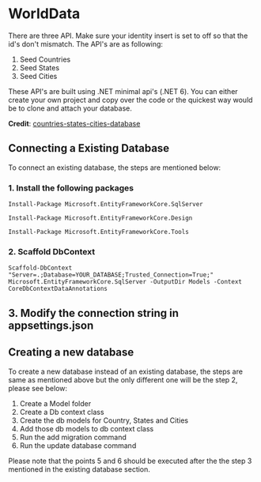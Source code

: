 # WorldData
There are three API. Make sure your identity insert is set to off so that the id's don't mismatch. The API's are as following:
1. Seed Countries
2. Seed States
3. Seed Cities

These API's are built using .NET minimal api's (.NET 6). You can either create your own project and copy over the code or the quickest way would be to clone and attach your database.

**Credit**: [countries-states-cities-database](https://github.com/dr5hn/countries-states-cities-database)

## Connecting a Existing Database
To connect an existing database, the steps are mentioned below:

### 1. Install the following packages
`Install-Package Microsoft.EntityFrameworkCore.SqlServer`

`Install-Package Microsoft.EntityFrameworkCore.Design`

`Install-Package Microsoft.EntityFrameworkCore.Tools`

### 2. Scaffold DbContext
`Scaffold-DbContext "Server=.;Database=YOUR_DATABASE;Trusted_Connection=True;" Microsoft.EntityFrameworkCore.SqlServer -OutputDir Models -Context CoreDbContextDataAnnotations`

## 3. Modify the connection string in appsettings.json

## Creating a new database
To create a new database instead of an existing database, the steps are same as mentioned above but the only different one will be the step 2, please see below:

1. Create a Model folder
2. Create a Db context class
3. Create the db models for Country, States and Cities
4. Add those db models to db context class 
5. Run the add migration command
6. Run the update database command

Please note that the points 5 and 6 should be executed after the the step 3 mentioned in the existing database section.



